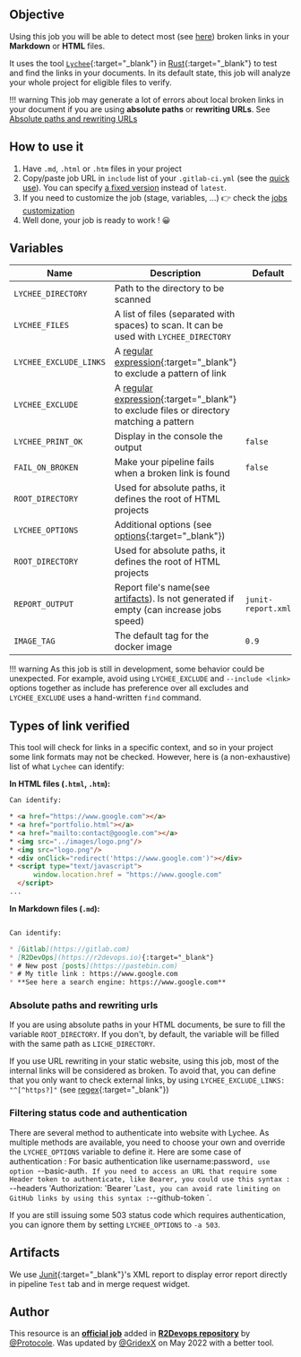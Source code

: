 ## Objective

Using this job you will be able to detect most (see [here](#types-of-link-verified)) broken links in your **Markdown** or **HTML** files.

It uses the tool [`Lychee`](https://github.com/lycheeverse/lychee){:target="_blank"} in [Rust](https://rust-lang.org){:target="_blank"}
to test and find the links in your documents.
In its default state, this job will analyze your whole project for eligible files to verify.

!!! warning
    This job may generate a lot of errors about local broken links in your document if you are using **absolute paths** or **rewriting URLs**.
    See [Absolute paths and rewriting URLs](#absolute-paths-and-rewriting-urls)

## How to use it

1. Have `.md`, `.html` or `.htm` files in your project
1. Copy/paste job URL in `include` list of your `.gitlab-ci.yml` (see the [quick use](https://docs.r2devops.io/get-started/use-templates/#use-a-template)). You can specify [a fixed version](https://docs.r2devops.io/get-started/use-templates/#versioning) instead of `latest`.
1. If you need to customize the job (stage, variables, ...) 👉 check the [jobs
   customization](https://docs.r2devops.io/get-started/use-templates/#job-templates-customization)
1. Well done, your job is ready to work ! 😀

## Variables

| Name | Description | Default |
| ---- | ----------- | ------- |
| `LYCHEE_DIRECTORY` <img width=450/> | Path to the directory to be scanned | ` ` |
| `LYCHEE_FILES` | A list of files (separated with spaces) to scan. It can be used with `LYCHEE_DIRECTORY` | ` ` |
| `LYCHEE_EXCLUDE_LINKS` | A [regular expression](https://en.wikipedia.org/wiki/Regular_expression){:target="_blank"} to exclude a pattern of link | ` ` |
| `LYCHEE_EXCLUDE` | A [regular expression](https://en.wikipedia.org/wiki/Regular_expression){:target="_blank"} to exclude files or directory matching a pattern | ` ` |
| `LYCHEE_PRINT_OK` | Display in the console the output | `false` |
| `FAIL_ON_BROKEN` | Make your pipeline fails when a broken link is found | `false` |
| `ROOT_DIRECTORY` | Used for absolute paths, it defines the root of HTML projects | ` ` |
| `LYCHEE_OPTIONS` | Additional options (see [options](https://github.com/lycheeverse/lychee#commandline-parameters){:target="_blank"}) | ` ` |
| `ROOT_DIRECTORY` | Used for absolute paths, it defines the root of HTML projects | ` ` |
| `REPORT_OUTPUT` | Report file's name(see [artifacts](#artifacts)). Is not generated if empty (can increase jobs speed) | `junit-report.xml` |
| `IMAGE_TAG` | The default tag for the docker image | `0.9`  |

!!! warning
    As this job is still in development, some behavior could be unexpected.
    For example, avoid using `LYCHEE_EXCLUDE` and `--include <link>` options together as include has preference over all excludes and `LYCHEE_EXCLUDE` uses a hand-written  `find` command.


## Types of link verified

This tool will check for links in a specific context, and so in your project some link formats may not be checked. However,
here is (a non-exhaustive) list of what `Lychee` can identify:

**In HTML files (`.html`, `.htm`):**
```HTML
Can identify:

* <a href="https://www.google.com"></a>
* <a href="portfolio.html"></a>
* <a href="mailto:contact@google.com"></a>
* <img src="../images/logo.png"/>
* <img src="logo.png"/>
* <div onClick="redirect('https://www.google.com')"></div>
* <script type="text/javascript">
      window.location.href = "https://www.google.com"
  </script>
...
```

**In Markdown files (`.md`):**
```md

Can identify:

* [Gitlab](https://gitlab.com)
* [R2DevOps](https://r2devops.io){:target="_blank"}
* # New post [posts](https://pastebin.com)
* # My title link : https://www.google.com
* **See here a search engine: https://www.google.com**
```

### Absolute paths and rewriting urls

If you are using absolute paths in your HTML documents, be sure to fill the variable `ROOT_DIRECTORY`. If you don't, by default, the variable will be filled with the same path as `LICHE_DIRECTORY`.

If you use URL rewriting in your static website, using this job, most of the internal links will be considered as broken. To avoid that, you can define that you
only want to check external links, by using `LYCHEE_EXCLUDE_LINKS: "^[^https?]"` (see [regex](https://en.wikipedia.org/wiki/Regular_expression){:target="_blank"})

### Filtering status code and authentication

There are several method to authenticate into website with Lychee. As multiple methods are available, you need to choose your own and override the `LYCHEE_OPTIONS` variable to define it. Here are some case of authentication :
For basic authentication like username:password`, use option `--basic-auth`.
If you need to access an URL that require some Header token to authenticate, like Bearer, you could use this syntax : ` --headers 'Authorization: 'Bearer <token>'`
Last, you can avoid rate limiting on GitHub links by using this syntax : `--github-token <github-token>`.

If you are still issuing some 503 status code which requires authentication, you can ignore them by setting `LYCHEE_OPTIONS` to `-a 503`.

## Artifacts

We use [Junit](https://junit.org/junit5/){:target="_blank"}'s XML report to display error report
directly in pipeline `Test` tab and in merge request widget.



## Author
This resource is an **[official job](https://docs.r2devops.io/get-started/faq/#use-a-template)** added in [**R2Devops repository**](https://gitlab.com/r2devops/hub) by [@Protocole](https://gitlab.com/Protocole). Was updated by [@GridexX](https://gitlab.com/GridexX) on May 2022 with a better tool.
